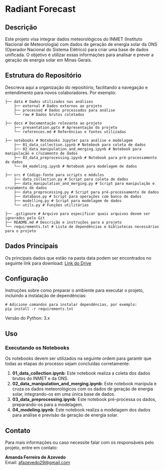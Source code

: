 # Radiant Forecast

## Descrição
Este projeto visa integrar dados meteorológicos do INMET (Instituto Nacional de Meteorologia) com dados de geração de energia solar da ONS (Operador Nacional do Sistema Elétrico) para criar uma base de dados unificada. O objetivo é utilizar essas informações para analisar e prever a geração de energia solar em Minas Gerais.

## Estrutura do Repositório
Descreva aqui a organização do repositório, facilitando a navegação e entendimento para novos colaboradores. Por exemplo:

```
├── data # Dados utilizados nas análises
    ├── external # Dados externos ao projeto
    ├── processed # Dados processados para análise
    └── raw # Dados brutos coletados

├── docs # Documentação relevante ao projeto
    ├── presentation.pptx # Apresentação do projeto
    └── references.md # Referências e fontes utilizadas

├── notebooks # Notebooks Jupyter para análise e modelagem
    ├── 01_data_collection.ipynb # Notebook para coleta de dados
    ├── 02_data_manipulation_and_merging.ipynb # Notebook para manipulação e cruzamento de dados
    ├── 03_data_preprocessing.ipynb # Notebook para pré-processamento de dados
    └── 04_modeling.ipynb # Notebook para modelagem de dados

├── src # Código-fonte para scripts e módulos
    ├── data_collection.py # Script para coleta de dados
    ├── data_manipulation_and_merging.py # Script para manipulação e cruzamento de dados
    ├── data_preprocessing.py # Script para pré-processamento de dados
    ├── database.py # Script para operações com banco de dados
    ├── modelling.py # Script para modelagem de dados
    └── utils.py # Funções utilitárias

├── .gitignore # Arquivo para especificar quais arquivos devem ser ignorados pelo Git
├── README.md # Descrição e instruções para o projeto
└── requirements.txt # Lista de dependências e bibliotecas necessárias para o projeto
```

## Dados Principais
Os principais dados que estão na pasta data podem ser encontrados no seguinte link para download: [Link do Drive](https://drive.google.com/drive/folders/12ZbymZVx6S1SeXLXG9TiSbARSzru_ii6?usp=sharing)

## Configuração
Instruções sobre como preparar o ambiente para executar o projeto, incluindo a instalação de dependências:

```
# Adicione comandos para instalar dependências, por exemplo:
pip install -r requirements.txt
```

Versão do Python: 3.x

## Uso
### Executando os Notebooks

Os notebooks devem ser utilizados na seguinte ordem para garantir que todas as etapas do processo sejam concluídas corretamente:

1. **01_data_collection.ipynb**: Este notebook realiza a coleta dos dados brutos do INMET e da ONS.
2. **02_data_manipulation_and_merging.ipynb**: Este notebook manipula e cruza os dados meteorológicos com os dados de geração de energia solar, integrando-os em uma única base de dados.
3. **03_data_preprocessing.ipynb**: Este notebook pré-processa os dados, preparando-os para a modelagem.
4. **04_modeling.ipynb**: Este notebook realiza a modelagem dos dados para análise e previsão da geração de energia solar.


## Contato
Para mais informações ou caso necessite falar com os responsáveis pelo projeto, entre em contato:

**Amanda Ferreira de Azevedo**  
Email: [afazevedo29@gmail.com](mailto:afazevedo29@gmail.com)

